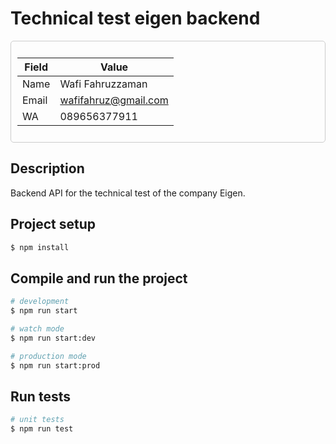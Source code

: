 # Technical test eigen backend

<div style="border: 1px solid #ccc; padding: 10px; border-radius: 5px;">

| Field | Value                |
| ----- | -------------------- |
| Name  | Wafi Fahruzzaman     |
| Email | wafifahruz@gmail.com |
| WA | 089656377911 |

</div>

## Description

Backend API for the technical test of the company Eigen.

## Project setup

```bash
$ npm install
```

## Compile and run the project

```bash
# development
$ npm run start

# watch mode
$ npm run start:dev

# production mode
$ npm run start:prod
```

## Run tests

```bash
# unit tests
$ npm run test
```
